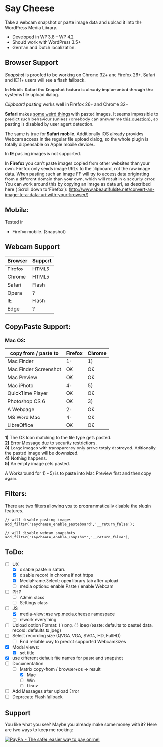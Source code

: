 Say Cheese
==========

Take a webcam snapshot or paste image data and upload it into the WordPress Media Library.

 - Developed in WP 3.8 – WP 4.2
 - Should work with WordPress 3.5+
 - German and Dutch localization. 

Browser Support
---------------
*Snapshot* is proofed to be working on Chrome 32+ and Firefox 26+. 
Safari and IE11+ users will see a flash fallback.

In Mobile Safari the Snapshot feature is already implemented through the systems file upload dialog. 

*Clipboard pasting* works well in Firefox 26+ and Chrome 32+ 

**Safari** makes [some weird things](https://bugs.webkit.org/show_bug.cgi?id=49141) with 
pasted images. It seems impossible to predict such behaviour (unless somebody can answer me
[this question](http://stackoverflow.com/questions/21366465/is-there-a-way-to-detect-webkit-fake-url-browser-behavior)), 
so pasting is disabled by user agent detection.

The same is true for **Safari mobile**. Additionally iOS already provides Webcam access in the regular file upload dialog, 
so the whole plugin is totally dispensable on Apple mobile devices.

In **IE** pasting images is not supported. 

In **Firefox** you can't paste images copied from other websites than your own. Firefox only sends 
image URLs to the clipboard, not the raw image data. When pasting such an image FF will try 
to access data originating from a different domain than your own, which will result in a security 
error. You can work around this by copying an image as data url, as described here ( Scroll down to ‘Firefox’):
(http://www.abeautifulsite.net/convert-an-image-to-a-data-uri-with-your-browser/)

Mobile:
-------
Tested in 
 - Firefox mobile. (Snapshot)


Webcam Support
--------------

| Browser  | Support   |
|----------|-----------|
| Firefox  |   HTML5   |
| Chrome   |   HTML5   |
| Safari   |   Flash   |
| Opera    |     ?     |
| IE       |   Flash   |
| Edge     |     ?     |


Copy/Paste Support:
-------------------

### Mac OS:

| copy from / paste to  | Firefox  | Chrome   |
|-----------------------|----------|----------|
| Mac Finder            |    1)    |    1)    |
| Mac Finder Screenshot |    OK    |    OK    |
| Mac Preview           |    OK    |    OK    |
| Mac iPhoto            |    4)    |    5)    |
| QuickTime Player      |    OK    |    OK    |
| Photoshop CS 6        |    OK    |    3)    |
| A Webpage             |    2)    |    OK    |
| MS Word Mac           |    4)    |    OK    |
| LibreOffice           |    OK    |    OK    |


**1)** The OS Icon matching to the file type gets pasted.<br />
**2)** Error Message due to security restrictions.<br />
**3)** Large images with transparency only arrive totaly destroyed. Aditionally the pasted image will be downsized.<br />
**4)** Nothing happens.<br />
**5)** An empty image gets pasted.<br />

A Workaround for 1) – 5) is to paste into Mac Preview first and then copy again.



Filters:
--------
There are two filters allowing you to programmatically disable the plugin features.

    // will disable pasting images
    add_filter('saycheese_enable_pasteboard','__return_false');

    // will disable webcam snapshots
    add_filter('saycheese_enable_snapshot','__return_false');

ToDo:
-----
 - [ ] UX
	 - [x] disable paste in safari.
	 - [x] disable record in chrome if not https
	 - [x] MediaFrame.Select: open library tab after upload
	 - [ ] media options: enable Paste / enable Webcam
 - [ ] PHP
 	- [ ] Admin class
 	- [ ] Settings class
 - [ ] JS
 	- [x] media-view: use wp.media.cheese namespace
 	- [ ] rework everything
 - [ ] Upload option Format:  ( ) png, ( ) jpeg (paste: defaults to pasted data, record: defaults to jpeg)
 - [ ] Select recording size (QVGA, VGA, SVGA, HD, FullHD)
 	- [ ] Find reliable way to predict supported WebcamSizes
 - [x] Modal views: 
 	- [x] set title
 - [x] use different default file names for paste and snapshot
 - [ ] Documentation
 	- [ ] Matrix copy-from / browser+os -> result
		- [x] Mac
		- [ ] Win
		- [ ] Linux
 - [ ] Add Messages after upload Error
 - [ ] Deprecate Flash fallback

Support
-------
You like what you see? Maybe you already make some money with it? 
Here are two ways to keep me rocking:

<a href="https://www.paypal.com/cgi-bin/webscr?cmd=_s-xclick&hosted_button_id=F8NKC6TCASUXE"><img src="https://www.paypalobjects.com/en_US/i/btn/btn_donate_SM.gif" border="0" name="submit" alt="PayPal - The safer, easier way to pay online!" /></a>
